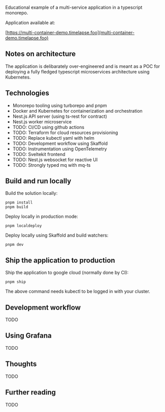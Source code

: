 Educational example of a multi-service application in a typescript monorepo.

Application available at:

[https://multi-container-demo.timelapse.foo](multi-container-demo.timelapse.foo)

## Notes on architecture

The application is delibarately over-engineered and is meant as a POC for deploying a fully fledged typescript microservices architecture using Kubernetes.

## Technologies

- Monorepo tooling using turborepo and pnpm
- Docker and Kubernetes for containerization and orchestration
- Nest.js API server (using ts-rest for contract)
- Nest.js worker microservice
- TODO: CI/CD using github actions
- TODO: Terraform for cloud resources provisioning
- TODO: Replace kubectl yaml with helm
- TODO: Development workflow using Skaffold
- TODO: Instrumentation using OpenTelemetry
- TODO: Sveltekit frontend
- TODO: Nest.js websocket for reactive UI
- TODO: Strongly typed mq with mq-ts

## Build and run locally

Build the solution locally:

```
pnpm install
pnpm build
```

Deploy locally in production mode:

```
pnpm localdeploy
```

Deploy locally using Skaffold and build watchers:

```
pnpm dev
```

## Ship the application to production

Ship the application to google cloud (normally done by CI):

```
pnpm ship
```

The above command needs kubectl to be logged in with your cluster.

## Development workflow

TODO

## Using Grafana

TODO

## Thoughts

TODO

## Further reading

TODO
